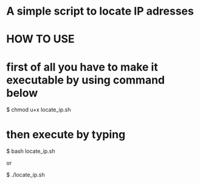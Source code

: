 # A simple script to locate IP adresses

# HOW TO USE

# first of all you have to make it executable by using command below

$ chmod u+x locate_ip.sh
 
# then execute by typing

$ bash locate_ip.sh

or

$ ./locate_ip.sh
